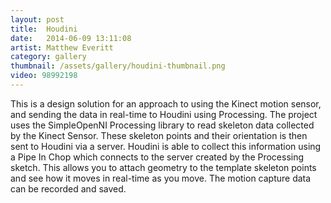```yaml
---
layout: post
title:  Houdini
date:   2014-06-09 13:11:08
artist: Matthew Everitt
category: gallery
thumbnail: /assets/gallery/houdini-thumbnail.png
video: 98992198
---
```


This is a design solution for an approach to using the Kinect motion sensor, and sending the data in real-time to Houdini using Processing. The project uses the SimpleOpenNI Processing library to read skeleton data collected by the Kinect Sensor. These skeleton points and their orientation is then sent to Houdini via a server. Houdini is able to collect this information using a Pipe In Chop which connects to the server created by the Processing sketch. This allows you to attach geometry to the template skeleton points and see how it moves in real-time as you move. The motion capture data can be recorded and saved.
